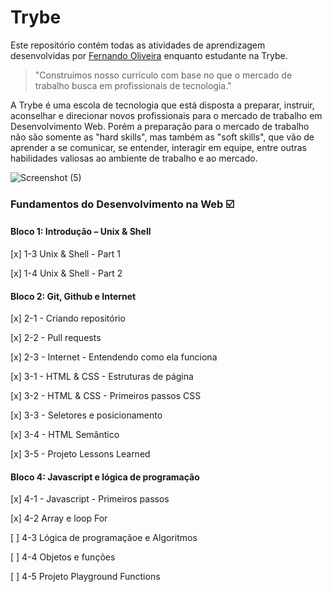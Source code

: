 ﻿# Trybe

Este repositório contém todas as atividades de aprendizagem desenvolvidas por [Fernando Oliveira](https://www.linkedin.com/in/fernando1806) enquanto estudante na Trybe.

>"Construímos nosso currículo com base no que o mercado de trabalho busca em profissionais de tecnologia."


A Trybe é uma escola de tecnologia que está disposta a preparar, instruir, aconselhar e direcionar novos profissionais para o mercado de trabalho em Desenvolvimento Web. Porém a preparação para o mercado de trabalho não são somente as "hard skills", mas também as "soft skills", que vão de aprender a se comunicar, se entender, interagir em equipe, entre outras habilidades valiosas ao ambiente de trabalho e ao mercado.

![Screenshot (5)](https://user-images.githubusercontent.com/104437536/166400342-4d7af304-4d84-4baa-975a-28829f09ce91.png)

### Fundamentos do Desenvolvimento na Web :ballot_box_with_check:

#### Bloco 1: Introdução – Unix & Shell

[x] 1-3 Unix & Shell - Part 1

[x] 1-4 Unix & Shell - Part 2

#### Bloco 2: Git, Github e Internet

[x] 2-1 - Criando repositório

[x] 2-2 - Pull requests

[x] 2-3 - Internet - Entendendo como ela funciona

[x] 3-1 - HTML & CSS - Estruturas de página

[x] 3-2 - HTML & CSS - Primeiros passos CSS

[x] 3-3 - Seletores e posicionamento

[x] 3-4 - HTML Semântico

[x] 3-5 - Projeto Lessons Learned

#### Bloco 4: Javascript e lógica de programação

[x] 4-1 - Javascript - Primeiros passos

[x] 4-2 Array e loop For

[ ] 4-3 Lógica de programaçãoe e Algoritmos

[ ] 4-4 Objetos e funções

[ ] 4-5 Projeto Playground Functions


